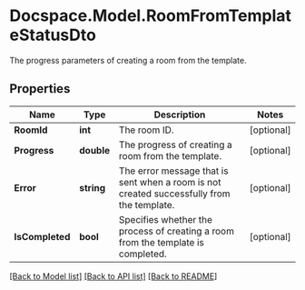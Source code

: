 # Docspace.Model.RoomFromTemplateStatusDto
The progress parameters of creating a room from the template.

## Properties

Name | Type | Description | Notes
------------ | ------------- | ------------- | -------------
**RoomId** | **int** | The room ID. | [optional] 
**Progress** | **double** | The progress of creating a room from the template. | [optional] 
**Error** | **string** | The error message that is sent when a room is not created successfully from the template. | [optional] 
**IsCompleted** | **bool** | Specifies whether the process of creating a room from the template is completed. | [optional] 

[[Back to Model list]](../README.md#documentation-for-models) [[Back to API list]](../README.md#documentation-for-api-endpoints) [[Back to README]](../README.md)

